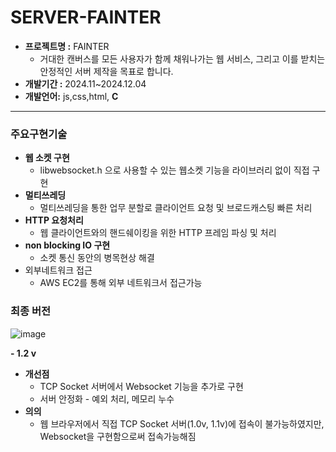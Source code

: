 # SERVER-FAINTER

- **프로젝트명 :** FAINTER
    - 거대한 캔버스를 모든 사용자가 함께 채워나가는 웹 서비스,
    그리고 이를 받치는 안정적인 서버 제작을 목표로 합니다.
- **개발기간 :** 2024.11~2024.12.04
- **개발언어:** js,css,html, **C**

---

### 주요구현기술

- **웹 소켓 구현**
    - libwebsocket.h 으로 사용할 수 있는 웹소켓 기능을 라이브러리 없이 직접 구현
- **멀티쓰레딩**
    - 멀티쓰레딩을 통한 업무 분할로 클라이언트 요청 및 브로드캐스팅 빠른 처리
- **HTTP 요청처리**
    - 웹 클라이언트와의 핸드쉐이킹을 위한 HTTP 프레임 파싱 및 처리
- **non blocking IO 구현**
    - 소켓 통신 동안의 병목현상 해결
- 외부네트워크 접근
    - AWS EC2를 통해 외부 네트워크서 접근가능

### 최종 버전

![image](https://github.com/user-attachments/assets/1c7037f0-4096-44b3-a91a-268f9ef18970)


**- 1.2 v**

- **개선점**
    - TCP Socket 서버에서 Websocket 기능을 추가로 구현
    - 서버 안정화 - 예외 처리, 메모리 누수
- **의의**
    - 웹 브라우저에서 직접 TCP Socket 서버(1.0v, 1.1v)에 접속이 불가능하였지만, Websocket을 구현함으로써 접속가능해짐
